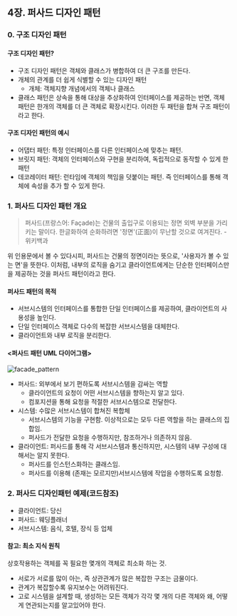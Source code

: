 ## 4장. 퍼사드 디자인 패턴

### 0. 구조 디자인 패턴

#### 구조 디자인 패턴?

- 구조 디자인 패턴은 객체와 클래스가 병합하여 더 큰 구조를 만든다.
- 개체의 관계를 더 쉽게 식별할 수 있는 디자인 패턴
  - 개체: 객체지향 개념에서의 객체나 클래스
- 클래스 패턴은 상속을 통해 대상을 추상화하여 인터페이스를 제공하는 반면, 객체 패턴은 한개의 객체를 더 큰 객체로 확장시킨다. 이러한 두 패턴을 합쳐 구조 패턴이라고 한다.

#### 구조 디자인 패턴의 예시

- 어댑터 패턴: 특정 인터페이스를 다른 인터페이스에 맞추는 패턴.
- 브릿지 패턴: 객체의 인터페이스와 구현을 분리하여, 독립적으로 동작할 수 있게 한 패턴
- 데코레이터 패턴: 런타임에 객체의 책임을 덧붙이는 패턴. 즉 인터페이스를 통해 객체에 속성을 추가 할 수 있게 한다.

### 1. 퍼사드 디자인 패턴 개요

> 퍼사드(프랑스어: Façade)는 건물의 출입구로 이용되는 정면 외벽 부분을 가리키는 말이다. 한글화하여 순화하려면 '정면'(正面)이 무난할 것으로 여겨진다. - 위키백과

위 인용문에서 볼 수 있다시피, 퍼사드는 건물의 정면이라는 뜻으로, '사용자가 볼 수 있는 면'을 뜻한다. 이처럼, 내부의 로직을 숨기고 클라이언트에게는 단순한 인터페이스만을 제공하는 것을 퍼사드 패턴이라고 한다.

#### 퍼사드 패턴의 목적

- 서브시스템의 인터페이스를 통합한 단일 인터페이스를 제공하여, 클라이언트의 사용성을 높인다.
- 단일 인터페이스 객체로 다수의 복잡한 서브시스템을 대체한다.
- 클라이언트와 내부 로직을 분리한다.

#### <퍼사드 패턴 UML 다이어그램>

![facade_pattern](https://user-images.githubusercontent.com/81678439/158531109-0e5e4514-81d8-4fae-bd75-45c55ad5fa76.png)

- 퍼사드: 외부에서 보기 편하도록 서브시스템을 감싸는 역할
  - 클라이언트의 요청이 어떤 서브시스템을 향하는지 알고 있다.
  - 컴포지션을 통해 요청을 적절한 서브시스템으로 전달한다.
- 시스템: 수많은 서브시스템이 합쳐진 복합체
  - 서브시스템의 기능을 구현함. 이상적으로는 모두 다른 역할을 하는 클래스의 집합임.
  - 퍼사드가 전달한 요청을 수행하지만, 참조하거나 의존하지 않음.
- 클라이언트: 퍼사드를 통해 각 서브시스템과 통신하지만, 시스템의 내부 구성에 대해서는 알지 못한다.
  - 퍼사드를 인스턴스화하는 클래스임.
  - 퍼사드를 이용해 (존재는 모르지만)서브시스템에 작업을 수행하도록 요청함.

### 2. 퍼사드 디자인패턴 예제(코드참조)

- 클라이언트: 당신
- 퍼사드: 웨딩플래너
- 서브시스템: 음식, 호텔, 장식 등 업체

#### 참고: 최소 지식 원칙

상호작용하는 객체를 꼭 필요한 몇개의 객체로 최소화 하는 것.

- 서로가 서로를 많이 아는, 즉 상관관계가 많은 복잡한 구조는 금물이다.
- 관계가 복잡할수록 유지보수는 어려워진다.
- 고로 시스템을 설계할 때, 생성하는 모든 객체가 각각 몇 개의 다른 객체와 왜, 어떻게 연관되는지를 알고있어야 한다.
